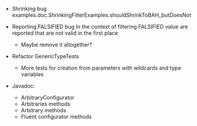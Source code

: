 - Shrinking bug
  examples.doc.ShrinkingFilterExamples.shouldShrinkToBAH_butDoesNot
- Reporting.FALSIFIED bug
  In the context of filtering FALSIFIED value are reported that
  are not valid in the first place
  - Maybe remove it altogether?

- Refactor GenericTypeTests
  - More tests for creation from parameters with wildcards and type variables

- Javadoc:
  - ArbitraryConfigurator
  - Arbitraries methods
  - Arbitrary methods
  - Fluent configurator methods
